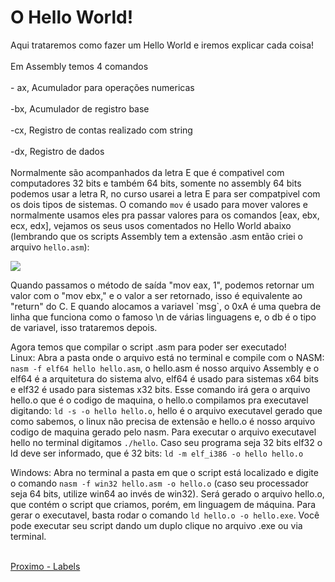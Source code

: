 <h1>O Hello World!</h1>

<p>Aqui trataremos como fazer um Hello World e iremos explicar cada coisa!<br><br>Em Assembly temos 4 comandos<br><br>- ax, Acumulador para operações numericas<br><br>-bx, Acumulador de registro base<br><br>-cx, Registro de contas realizado com string<br><br>-dx, Registro de dados<br><br>Normalmente são acompanhados da letra E que é compativel com computadores 32 bits e também 64 bits, somente no assembly 64 bits podemos usar a letra R, no curso usarei a letra E para ser compatpivel com os dois tipos de sistemas.
O comando <code>mov</code> é usado para mover valores e normalmente usamos eles pra passar valores para os comandos [eax, ebx, ecx, edx], vejamos os seus usos comentados no Hello World abaixo (lembrando que os scripts Assembly tem a extensão .asm então criei o arquivo <code>hello.asm</code>):</p>

<p><img src="helloworld.png"></p>

<p>Quando passamos o método de saída "mov eax, 1", podemos retornar um valor com o "mov ebx," e o valor a ser retornado, isso é equivalente ao "return" do C.
E quando alocamos a variavel `msg`, o 0xA é uma quebra de linha que funciona como o famoso \n de várias linguagens e, o db é o tipo de variavel, isso trataremos depois.</p>

<p>Agora temos que compilar o script .asm para poder ser executado!<br>Linux: Abra a pasta onde o arquivo está no terminal e compile com o NASM: <code>nasm -f elf64 hello hello.asm</code>, o hello.asm é nosso arquivo Assembly e o elf64 é a arquitetura do sistema alvo, elf64 é usado para sistemas x64 bits e elf32 é usado para sistemas x32 bits. Esse comando irá gera o arquivo hello.o que é o codigo de maquina, o hello.o compilamos pra executavel digitando: <code>ld -s -o hello hello.o</code>, hello é o arquivo executavel gerado que como sabemos, o linux não precisa de extensão e hello.o é nosso arquivo codigo de maquina gerado pelo nasm. Para executar o arquivo executavel hello no terminal digitamos <code>./hello</code>. Caso seu programa seja 32 bits elf32 o ld deve ser informado, que é 32 bits: <code>ld -m elf_i386 -o hello hello.o</code>
  
Windows: Abra no terminal a pasta em que o script está localizado e digite o comando <code>nasm -f win32 hello.asm -o hello.o</code> (caso seu processador seja 64 bits, utilize win64 ao invés de win32). Será gerado o arquivo hello.o, que contém o script que criamos, porém, em linguagem de máquina. Para gerar o executavel, basta rodar o comando 
<code>ld hello.o -o hello.exe</code>. Você pode executar seu script dando um duplo clique no arquivo .exe ou via terminal.</p>
  
<a href="4-labels.md"><br>Proximo - Labels</a>
